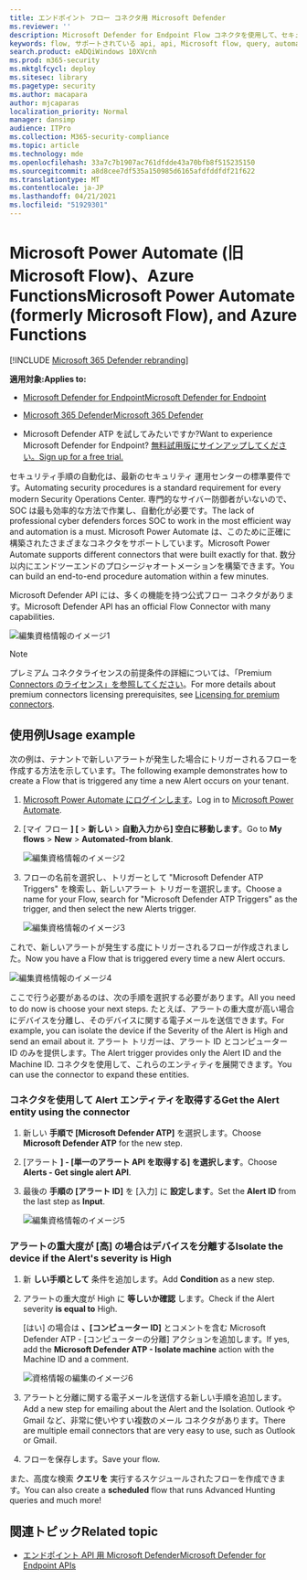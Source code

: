 ```yaml
---
title: エンドポイント フロー コネクタ用 Microsoft Defender
ms.reviewer: ''
description: Microsoft Defender for Endpoint Flow コネクタを使用して、セキュリティを自動化し、テナントで新しいアラートが発生するといつでもトリガーされるフローを作成します。
keywords: flow, サポートされている api, api, Microsoft flow, query, automation
search.product: eADQiWindows 10XVcnh
ms.prod: m365-security
ms.mktglfcycl: deploy
ms.sitesec: library
ms.pagetype: security
ms.author: macapara
author: mjcaparas
localization_priority: Normal
manager: dansimp
audience: ITPro
ms.collection: M365-security-compliance
ms.topic: article
ms.technology: mde
ms.openlocfilehash: 33a7c7b1907ac761dfdde43a70bfb8f515235150
ms.sourcegitcommit: a8d8cee7df535a150985d6165afdfddfdf21f622
ms.translationtype: MT
ms.contentlocale: ja-JP
ms.lasthandoff: 04/21/2021
ms.locfileid: "51929301"
---
```

# <a name="microsoft-power-automate-formerly-microsoft-flow-and-azure-functions"></a><span data-ttu-id="7ac72-104">Microsoft Power Automate (旧 Microsoft Flow)、Azure Functions</span><span class="sxs-lookup"><span data-stu-id="7ac72-104">Microsoft Power Automate (formerly Microsoft Flow), and Azure Functions</span></span>

[!INCLUDE [Microsoft 365 Defender rebranding](../../includes/microsoft-defender.md)]

<span data-ttu-id="7ac72-105">**適用対象:**</span><span class="sxs-lookup"><span data-stu-id="7ac72-105">**Applies to:**</span></span>
- [<span data-ttu-id="7ac72-106">Microsoft Defender for Endpoint</span><span class="sxs-lookup"><span data-stu-id="7ac72-106">Microsoft Defender for Endpoint</span></span>](https://go.microsoft.com/fwlink/p/?linkid=2154037)
- [<span data-ttu-id="7ac72-107">Microsoft 365 Defender</span><span class="sxs-lookup"><span data-stu-id="7ac72-107">Microsoft 365 Defender</span></span>](https://go.microsoft.com/fwlink/?linkid=2118804)


- <span data-ttu-id="7ac72-108">Microsoft Defender ATP を試してみたいですか?</span><span class="sxs-lookup"><span data-stu-id="7ac72-108">Want to experience Microsoft Defender for Endpoint?</span></span> [<span data-ttu-id="7ac72-109">無料試用版にサインアップしてください。</span><span class="sxs-lookup"><span data-stu-id="7ac72-109">Sign up for a free trial.</span></span>](https://www.microsoft.com/microsoft-365/windows/microsoft-defender-atp?ocid=docs-wdatp-exposedapis-abovefoldlink) 

<span data-ttu-id="7ac72-110">セキュリティ手順の自動化は、最新のセキュリティ 運用センターの標準要件です。</span><span class="sxs-lookup"><span data-stu-id="7ac72-110">Automating security procedures is a standard requirement for every modern Security Operations Center.</span></span> <span data-ttu-id="7ac72-111">専門的なサイバー防御者がいないので、SOC は最も効率的な方法で作業し、自動化が必要です。</span><span class="sxs-lookup"><span data-stu-id="7ac72-111">The lack of professional cyber defenders forces SOC to work in the most efficient way and automation is a must.</span></span> <span data-ttu-id="7ac72-112">Microsoft Power Automate は、このために正確に構築されたさまざまなコネクタをサポートしています。</span><span class="sxs-lookup"><span data-stu-id="7ac72-112">Microsoft Power Automate supports different connectors that were built exactly for that.</span></span> <span data-ttu-id="7ac72-113">数分以内にエンドツーエンドのプロシージャオートメーションを構築できます。</span><span class="sxs-lookup"><span data-stu-id="7ac72-113">You can build an end-to-end procedure automation within a few minutes.</span></span>

<span data-ttu-id="7ac72-114">Microsoft Defender API には、多くの機能を持つ公式フロー コネクタがあります。</span><span class="sxs-lookup"><span data-stu-id="7ac72-114">Microsoft Defender API has an official Flow Connector with many capabilities.</span></span>

![編集資格情報のイメージ1](images/api-flow-0.png)

> [!NOTE]
> <span data-ttu-id="7ac72-116">プレミアム コネクタライセンスの前提条件の詳細については、「Premium [Connectors のライセンス」を参照してください](https://docs.microsoft.com/power-automate/triggers-introduction#licensing-for-premium-connectors)。</span><span class="sxs-lookup"><span data-stu-id="7ac72-116">For more details about premium connectors licensing prerequisites, see [Licensing for premium connectors](https://docs.microsoft.com/power-automate/triggers-introduction#licensing-for-premium-connectors).</span></span>


## <a name="usage-example"></a><span data-ttu-id="7ac72-117">使用例</span><span class="sxs-lookup"><span data-stu-id="7ac72-117">Usage example</span></span>

<span data-ttu-id="7ac72-118">次の例は、テナントで新しいアラートが発生した場合にトリガーされるフローを作成する方法を示しています。</span><span class="sxs-lookup"><span data-stu-id="7ac72-118">The following example demonstrates how to create a Flow that is triggered any time a new Alert occurs on your tenant.</span></span>

1. <span data-ttu-id="7ac72-119">[Microsoft Power Automate にログインします](https://flow.microsoft.com)。</span><span class="sxs-lookup"><span data-stu-id="7ac72-119">Log in to [Microsoft Power Automate](https://flow.microsoft.com).</span></span>

2. <span data-ttu-id="7ac72-120">[マイ フロー **] [**  >  **新しい**  >  **自動入力から] 空白に移動します**。</span><span class="sxs-lookup"><span data-stu-id="7ac72-120">Go to **My flows** > **New** > **Automated-from blank**.</span></span>

    ![編集資格情報のイメージ2](images/api-flow-1.png)

3. <span data-ttu-id="7ac72-122">フローの名前を選択し、トリガーとして "Microsoft Defender ATP Triggers" を検索し、新しいアラート トリガーを選択します。</span><span class="sxs-lookup"><span data-stu-id="7ac72-122">Choose a name for your Flow, search for "Microsoft Defender ATP Triggers" as the trigger, and then select the new Alerts trigger.</span></span>

    ![編集資格情報のイメージ3](images/api-flow-2.png)

<span data-ttu-id="7ac72-124">これで、新しいアラートが発生する度にトリガーされるフローが作成されました。</span><span class="sxs-lookup"><span data-stu-id="7ac72-124">Now you have a Flow that is triggered every time a new Alert occurs.</span></span>

![編集資格情報のイメージ4](images/api-flow-3.png)

<span data-ttu-id="7ac72-126">ここで行う必要があるのは、次の手順を選択する必要があります。</span><span class="sxs-lookup"><span data-stu-id="7ac72-126">All you need to do now is choose your next steps.</span></span>
<span data-ttu-id="7ac72-127">たとえば、アラートの重大度が高い場合にデバイスを分離し、そのデバイスに関する電子メールを送信できます。</span><span class="sxs-lookup"><span data-stu-id="7ac72-127">For example, you can isolate the device if the Severity of the Alert is High and send an email about it.</span></span>
<span data-ttu-id="7ac72-128">アラート トリガーは、アラート ID とコンピューター ID のみを提供します。</span><span class="sxs-lookup"><span data-stu-id="7ac72-128">The Alert trigger provides only the Alert ID and the Machine ID.</span></span> <span data-ttu-id="7ac72-129">コネクタを使用して、これらのエンティティを展開できます。</span><span class="sxs-lookup"><span data-stu-id="7ac72-129">You can use the connector to expand these entities.</span></span>

### <a name="get-the-alert-entity-using-the-connector"></a><span data-ttu-id="7ac72-130">コネクタを使用して Alert エンティティを取得する</span><span class="sxs-lookup"><span data-stu-id="7ac72-130">Get the Alert entity using the connector</span></span>

1. <span data-ttu-id="7ac72-131">新しい **手順で [Microsoft Defender ATP]** を選択します。</span><span class="sxs-lookup"><span data-stu-id="7ac72-131">Choose **Microsoft Defender ATP** for the new step.</span></span>

2. <span data-ttu-id="7ac72-132">[アラート **] - [単一のアラート API を取得する] を選択します**。</span><span class="sxs-lookup"><span data-stu-id="7ac72-132">Choose **Alerts - Get single alert API**.</span></span>

3. <span data-ttu-id="7ac72-133">最後の **手順の [アラート ID]** を [入力] に **設定します**。</span><span class="sxs-lookup"><span data-stu-id="7ac72-133">Set the **Alert ID** from the last step as **Input**.</span></span>

    ![編集資格情報のイメージ5](images/api-flow-4.png)

### <a name="isolate-the-device-if-the-alerts-severity-is-high"></a><span data-ttu-id="7ac72-135">アラートの重大度が [高] の場合はデバイスを分離する</span><span class="sxs-lookup"><span data-stu-id="7ac72-135">Isolate the device if the Alert's severity is High</span></span>

1. <span data-ttu-id="7ac72-136">新 **しい手順として** 条件を追加します。</span><span class="sxs-lookup"><span data-stu-id="7ac72-136">Add **Condition** as a new step.</span></span>

2. <span data-ttu-id="7ac72-137">アラートの重大度が High に **等しいか確認** します。</span><span class="sxs-lookup"><span data-stu-id="7ac72-137">Check if the Alert severity **is equal to** High.</span></span>

   <span data-ttu-id="7ac72-138">[はい] の場合は **、[コンピューター ID]** とコメントを含む Microsoft Defender ATP - [コンピューターの分離] アクションを追加します。</span><span class="sxs-lookup"><span data-stu-id="7ac72-138">If yes, add the **Microsoft Defender ATP - Isolate machine** action with the Machine ID and a comment.</span></span>

    ![資格情報の編集のイメージ6](images/api-flow-5.png)

3. <span data-ttu-id="7ac72-140">アラートと分離に関する電子メールを送信する新しい手順を追加します。</span><span class="sxs-lookup"><span data-stu-id="7ac72-140">Add a new step for emailing about the Alert and the Isolation.</span></span> <span data-ttu-id="7ac72-141">Outlook や Gmail など、非常に使いやすい複数のメール コネクタがあります。</span><span class="sxs-lookup"><span data-stu-id="7ac72-141">There are multiple email connectors that are very easy to use, such as Outlook or Gmail.</span></span>

4. <span data-ttu-id="7ac72-142">フローを保存します。</span><span class="sxs-lookup"><span data-stu-id="7ac72-142">Save your flow.</span></span>

<span data-ttu-id="7ac72-143">また、高度な検索 **クエリを** 実行するスケジュールされたフローを作成できます。</span><span class="sxs-lookup"><span data-stu-id="7ac72-143">You can also create a **scheduled** flow that runs Advanced Hunting queries and much more!</span></span>

## <a name="related-topic"></a><span data-ttu-id="7ac72-144">関連トピック</span><span class="sxs-lookup"><span data-stu-id="7ac72-144">Related topic</span></span>
- [<span data-ttu-id="7ac72-145">エンドポイント API 用 Microsoft Defender</span><span class="sxs-lookup"><span data-stu-id="7ac72-145">Microsoft Defender for Endpoint APIs</span></span>](apis-intro.md)
